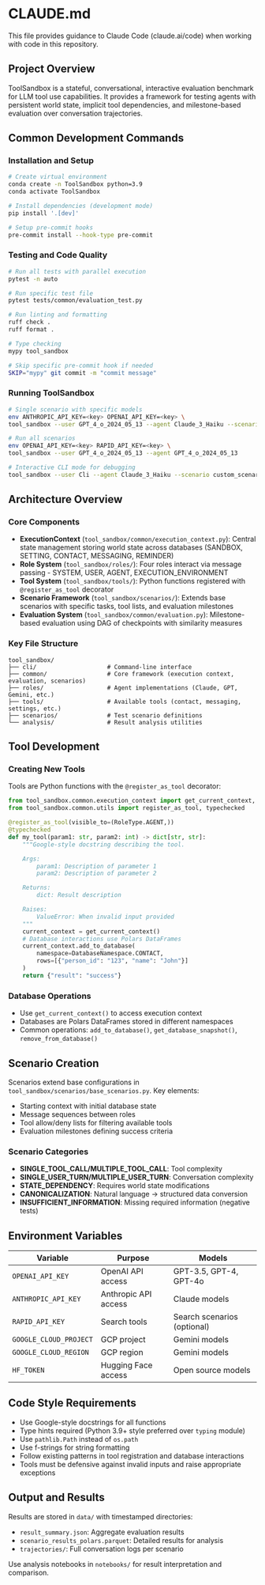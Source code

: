 # CLAUDE.md

This file provides guidance to Claude Code (claude.ai/code) when working with code in this repository.

## Project Overview

ToolSandbox is a stateful, conversational, interactive evaluation benchmark for LLM tool use capabilities. It provides a framework for testing agents with persistent world state, implicit tool dependencies, and milestone-based evaluation over conversation trajectories.

## Common Development Commands

### Installation and Setup
```bash
# Create virtual environment
conda create -n ToolSandbox python=3.9
conda activate ToolSandbox

# Install dependencies (development mode)
pip install '.[dev]'

# Setup pre-commit hooks
pre-commit install --hook-type pre-commit
```

### Testing and Code Quality
```bash
# Run all tests with parallel execution
pytest -n auto

# Run specific test file
pytest tests/common/evaluation_test.py

# Run linting and formatting
ruff check .
ruff format .

# Type checking
mypy tool_sandbox

# Skip specific pre-commit hook if needed
SKIP="mypy" git commit -m "commit message"
```

### Running ToolSandbox
```bash
# Single scenario with specific models
env ANTHROPIC_API_KEY=<key> OPENAI_API_KEY=<key> \
tool_sandbox --user GPT_4_o_2024_05_13 --agent Claude_3_Haiku --scenario wifi_off

# Run all scenarios
env OPENAI_API_KEY=<key> RAPID_API_KEY=<key> \
tool_sandbox --user GPT_4_o_2024_05_13 --agent GPT_4_o_2024_05_13

# Interactive CLI mode for debugging
tool_sandbox --user Cli --agent Claude_3_Haiku --scenario custom_scenario
```

## Architecture Overview

### Core Components
- **ExecutionContext** (`tool_sandbox/common/execution_context.py`): Central state management storing world state across databases (SANDBOX, SETTING, CONTACT, MESSAGING, REMINDER)
- **Role System** (`tool_sandbox/roles/`): Four roles interact via message passing - SYSTEM, USER, AGENT, EXECUTION_ENVIRONMENT
- **Tool System** (`tool_sandbox/tools/`): Python functions registered with `@register_as_tool` decorator
- **Scenario Framework** (`tool_sandbox/scenarios/`): Extends base scenarios with specific tasks, tool lists, and evaluation milestones
- **Evaluation System** (`tool_sandbox/common/evaluation.py`): Milestone-based evaluation using DAG of checkpoints with similarity measures

### Key File Structure
```
tool_sandbox/
├── cli/                    # Command-line interface
├── common/                 # Core framework (execution context, evaluation, scenarios)
├── roles/                  # Agent implementations (Claude, GPT, Gemini, etc.)
├── tools/                  # Available tools (contact, messaging, settings, etc.)
├── scenarios/              # Test scenario definitions
└── analysis/               # Result analysis utilities
```

## Tool Development

### Creating New Tools
Tools are Python functions with the `@register_as_tool` decorator:

```python
from tool_sandbox.common.execution_context import get_current_context, DatabaseNamespace
from tool_sandbox.common.utils import register_as_tool, typechecked

@register_as_tool(visible_to=(RoleType.AGENT,))
@typechecked
def my_tool(param1: str, param2: int) -> dict[str, str]:
    """Google-style docstring describing the tool.

    Args:
        param1: Description of parameter 1
        param2: Description of parameter 2

    Returns:
        dict: Result description

    Raises:
        ValueError: When invalid input provided
    """
    current_context = get_current_context()
    # Database interactions use Polars DataFrames
    current_context.add_to_database(
        namespace=DatabaseNamespace.CONTACT,
        rows=[{"person_id": "123", "name": "John"}]
    )
    return {"result": "success"}
```

### Database Operations
- Use `get_current_context()` to access execution context
- Databases are Polars DataFrames stored in different namespaces
- Common operations: `add_to_database()`, `get_database_snapshot()`, `remove_from_database()`

## Scenario Creation

Scenarios extend base configurations in `tool_sandbox/scenarios/base_scenarios.py`. Key elements:
- Starting context with initial database state
- Message sequences between roles
- Tool allow/deny lists for filtering available tools
- Evaluation milestones defining success criteria

### Scenario Categories
- **SINGLE_TOOL_CALL/MULTIPLE_TOOL_CALL**: Tool complexity
- **SINGLE_USER_TURN/MULTIPLE_USER_TURN**: Conversation complexity
- **STATE_DEPENDENCY**: Requires world state modifications
- **CANONICALIZATION**: Natural language → structured data conversion
- **INSUFFICIENT_INFORMATION**: Missing required information (negative tests)

## Environment Variables

| Variable | Purpose | Models |
|----------|---------|---------|
| `OPENAI_API_KEY` | OpenAI API access | GPT-3.5, GPT-4, GPT-4o |
| `ANTHROPIC_API_KEY` | Anthropic API access | Claude models |
| `RAPID_API_KEY` | Search tools | Search scenarios (optional) |
| `GOOGLE_CLOUD_PROJECT` | GCP project | Gemini models |
| `GOOGLE_CLOUD_REGION` | GCP region | Gemini models |
| `HF_TOKEN` | Hugging Face access | Open source models |

## Code Style Requirements

- Use Google-style docstrings for all functions
- Type hints required (Python 3.9+ style preferred over `typing` module)
- Use `pathlib.Path` instead of `os.path`
- Use f-strings for string formatting
- Follow existing patterns in tool registration and database interactions
- Tools must be defensive against invalid inputs and raise appropriate exceptions

## Output and Results

Results are stored in `data/` with timestamped directories:
- `result_summary.json`: Aggregate evaluation results
- `scenario_results_polars.parquet`: Detailed results for analysis
- `trajectories/`: Full conversation logs per scenario

Use analysis notebooks in `notebooks/` for result interpretation and comparison.

